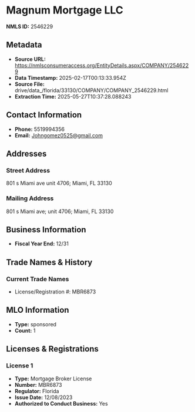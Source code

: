 # Magnum Mortgage LLC

**NMLS ID:** 2546229

## Metadata
- **Source URL:** https://nmlsconsumeraccess.org/EntityDetails.aspx/COMPANY/2546229
- **Data Timestamp:** 2025-02-17T00:13:33.954Z
- **Source File:** drive/data_/florida/33130/COMPANY/COMPANY_2546229.html
- **Extraction Time:** 2025-05-27T10:37:28.088243

## Contact Information
- **Phone:** 5519994356
- **Email:** Johngomez0525@gmail.com

## Addresses
### Street Address
801 s Miami ave unit 4706; Miami, FL 33130

### Mailing Address
801 s Miami ave; unit 4706; Miami, FL 33130

## Business Information
- **Fiscal Year End:** 12/31

## Trade Names & History
### Current Trade Names
- License/Registration #: MBR6873

## MLO Information
- **Type:** sponsored
- **Count:** 1

## Licenses & Registrations

### License 1
- **Type:** Mortgage Broker License
- **Number:** MBR6873
- **Regulator:** Florida
- **Issue Date:** 12/08/2023
- **Authorized to Conduct Business:** Yes
